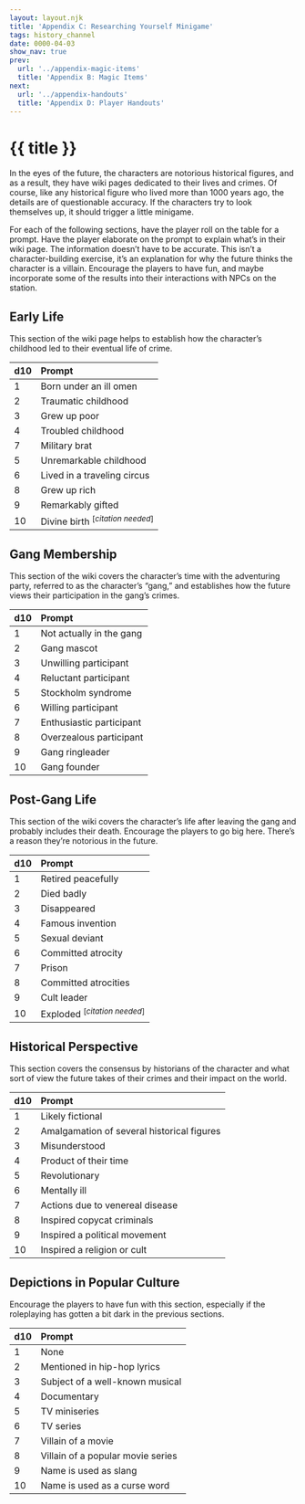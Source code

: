 ```yaml
---
layout: layout.njk
title: 'Appendix C: Researching Yourself Minigame'
tags: history_channel
date: 0000-04-03
show_nav: true
prev:
  url: '../appendix-magic-items'
  title: 'Appendix B: Magic Items'
next:
  url: '../appendix-handouts'
  title: 'Appendix D: Player Handouts'
---
```


# {{ title }}

In the eyes of the future, the characters are notorious historical figures, and as a result, they have wiki pages dedicated to their lives and crimes. Of course, like any historical figure who lived more than 1000 years ago, the details are of questionable accuracy. If the characters try to look themselves up, it should trigger a little minigame.

For each of the following sections, have the player roll on the table for a prompt. Have the player elaborate on the prompt to explain what’s in their wiki page. The information doesn’t have to be accurate. This isn’t a character-building exercise, it’s an explanation for why the future thinks the character is a villain. Encourage the players to have fun, and maybe incorporate some of the results into their interactions with NPCs on the station.

## Early Life

This section of the wiki page helps to establish how the character’s childhood led to their eventual life of crime.

| d10 | Prompt                                      |
| --- | :------------------------------------------ |
| 1   | Born under an ill omen                      |
| 2   | Traumatic childhood                         |
| 3   | Grew up poor                                |
| 4   | Troubled childhood                          |
| 7   | Military brat                               |
| 5   | Unremarkable childhood                      |
| 6   | Lived in a traveling circus                 |
| 8   | Grew up rich                                |
| 9   | Remarkably gifted                           |
| 10  | Divine birth <sup>[*citation needed*]</sup> |

## Gang Membership

This section of the wiki covers the character’s time with the adventuring party, referred to as the character’s “gang,” and establishes how the future views their participation in the gang’s crimes.

| d10 | Prompt                   |
| --- | :----------------------- |
| 1   | Not actually in the gang |
| 2   | Gang mascot              |
| 3   | Unwilling participant    |
| 4   | Reluctant participant    |
| 5   | Stockholm syndrome       |
| 6   | Willing participant      |
| 7   | Enthusiastic participant |
| 8   | Overzealous participant  |
| 9   | Gang ringleader          |
| 10  | Gang founder             |

## Post-Gang Life

This section of the wiki covers the character’s life after leaving the gang and probably includes their death. Encourage the players to go big here. There’s a reason they’re notorious in the future.

| d10 | Prompt                                  |
| --- | :-------------------------------------- |
| 1   | Retired peacefully                      |
| 2   | Died badly                              |
| 3   | Disappeared                             |
| 4   | Famous invention                        |
| 5   | Sexual deviant                          |
| 6   | Committed atrocity                      |
| 7   | Prison                                  |
| 8   | Committed atrocities                    |
| 9   | Cult leader                             |
| 10  | Exploded <sup>[*citation needed*]</sup> |

## Historical Perspective

This section covers the consensus by historians of the character and what sort of view the future takes of their crimes and their impact on the world.

| d10 | Prompt                                     |
| --- | :----------------------------------------- |
| 1   | Likely fictional                           |
| 2   | Amalgamation of several historical figures |
| 3   | Misunderstood                              |
| 4   | Product of their time                      |
| 5   | Revolutionary                              |
| 6   | Mentally ill                               |
| 7   | Actions due to venereal disease            |
| 8   | Inspired copycat criminals                 |
| 9   | Inspired a political movement              |
| 10  | Inspired a religion or cult                |

## Depictions in Popular Culture

Encourage the players to have fun with this section, especially if the roleplaying has gotten a bit dark in the previous sections.

| d10 | Prompt                            |
| --- | :-------------------------------- |
| 1   | None                              |
| 2   | Mentioned in hip-hop lyrics       |
| 3   | Subject of a well-known musical   |
| 4   | Documentary                       |
| 5   | TV miniseries                     |
| 6   | TV series                         |
| 7   | Villain of a movie                |
| 8   | Villain of a popular movie series |
| 9   | Name is used as slang             |
| 10  | Name is used as a curse word      |
